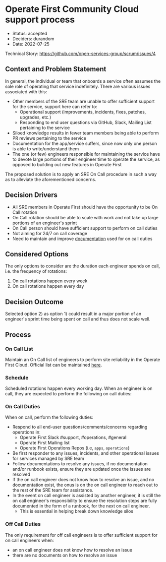 # Operate First Community Cloud support process

* Status: accepted
* Deciders: durandom
* Date: 2022-07-25

Technical Story: https://github.com/open-services-group/scrum/issues/4

## Context and Problem Statement

In general, the individual or team that onboards a service often assumes the sole role of operating that service indefinitely. There are various issues associated with this:

* Other members of the SRE team are unable to offer sufficient support for the service, support here can refer to:
  * Operational support (improvements, incidents, fixes, patches, upgrades, etc.)
  * Responding to end user questions via GitHub, Slack, Mailing List pertaining to the service
* Siloed knowledge results in fewer team members being able to perform PR reviews pertaining to the service
* Documentation for the app/service suffers, since now only one person is able to write/understand them
* The one (or few) engineers responsible for maintaining the service have to devote large portions of their engineer time to operate the service, as opposed to building out new features in Operate First

The proposed solution is to apply an SRE On Call procedure in such a way as to alleviate the aforementioned concerns.

## Decision Drivers

* All SRE members in Operate First should have the opportunity to be On Call rotation
* On Call rotation should be able to scale with work and not take up large portions of an engineer's sprint
* On Call person should have sufficient support to perform on call duties
* Not aiming for 24/7 on call coverage
* Need to maintain and improve [documentation][docs] used for on call duties

## Considered Options

The only options to consider are the duration each engineer spends on call, i.e. the frequency of rotations:

1) On call rotations happen every week
2) On call rotations happen every day

## Decision Outcome

Selected option 2) as option 1) could result in a major portion of an engineer's sprint time being spent on call and thus does not scale well.

## Process

### On Call List

Maintain an On Call list of engineers to perform site reliability in the Operate First Cloud. Official list can be maintained [here][on-call-list].

### Schedule

Scheduled rotations happen every working day. When an engineer is on call, they are expected to perform the following on call duties:

### On Call Duties

When on call, perform the following duties:

* Respond to all end-user questions/comments/concerns regarding operations in:
  * Operate First Slack #support, #operations, #general
  * Operate First Mailing list
  * Operate First Operations Repos (i.e, `apps`, `operations`)
* Be first responder to any issues, incidents, and other operational issues for services managed by SRE team
* Follow documentations to resolve any issues, if no documentation and/or runbook exists, ensure they are updated once the issues are resolved
* If the on call engineer does not know how to resolve an issue, and no documentation exist, the onus is on the on call engineer to reach out to the rest of the SRE team for assistance.
* In the event on call engineer is assisted by another engineer, it is still the on call engineer's responsibility to ensure the resolution steps are fully documented in the form of a runbook, for the next on call engineer.
  * This is essential in helping break down knowledge silos

### Off Call Duties

The only requirement for off call engineers is to offer sufficient support for on call engineers when:

* an on call engineer does not know how to resolve an issue
* there are no documents on how to resolve an issue

[on-call-list]: https://github.com/operate-first/apps/blob/master/slack-first/overlays/moc/smaug/config.yaml#L4
[docs]: https://www.operate-first.cloud/apps/CONTRIBUTING.html
